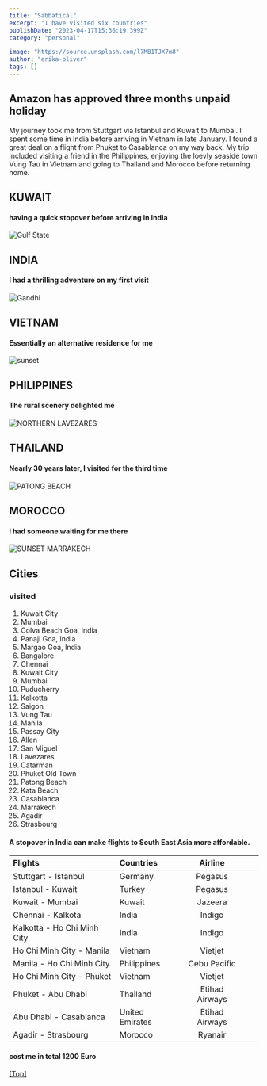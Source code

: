 ```yaml
---
title: "Sabbatical"
excerpt: "I have visited six countries"
publishDate: "2023-04-17T15:36:19.399Z"
category: "personal"

image: "https://source.unsplash.com/l7MB1TJX7m8" 
author: "erika-oliver"
tags: []
---
```


## Amazon has approved three months unpaid holiday

My journey took me from Stuttgart via Istanbul and Kuwait to Mumbai.
I spent some time in India before arriving in Vietnam in late January.
I found a great deal on a flight from Phuket to Casablanca on my way back.
My trip included visiting a friend in the Philippines, enjoying the loevly seaside town Vung Tau in Vietnam
 and going to Thailand and Morocco before returning home.


## KUWAIT

#### having a quick stopover before arriving in India


![Gulf State](https://source.unsplash.com/hF1B-hMYYy8)

## INDIA

#### I had a thrilling adventure on my first visit

![Gandhi](https://source.unsplash.com/0CBhEm6F4ss)



## VIETNAM

#### Essentially an alternative residence for me

![sunset](https://source.unsplash.com/p2mnRHDyy0s)


## PHILIPPINES

#### The rural scenery delighted me

![NORTHERN LAVEZARES](https://source.unsplash.com/di8fhbHO3eQ)

## THAILAND

#### Nearly 30 years later, I visited for the third time

![PATONG BEACH](https://source.unsplash.com/fAqz8IP_6KY)


## MOROCCO

#### I had someone waiting for me there

![SUNSET MARRAKECH](https://source.unsplash.com/7yS2aYZwEmc)


## Cities

### visited

1. Kuwait City
2. Mumbai
3. Colva Beach Goa, India
4. Panaji Goa, India
5. Margao Goa, India
6. Bangalore
7. Chennai
8. Kuwait City
9. Mumbai
10. Puducherry
11. Kalkotta
12. Saigon
13. Vung Tau
14. Manila
15. Passay City
16. Allen
17. San Miguel
18. Lavezares
19. Catarman
20. Phuket Old Town
21. Patong Beach
22. Kata Beach
23. Casablanca
24. Marrakech
25. Agadir
26. Strasbourg



#### A stopover in India can make flights to South East Asia more affordable.
| Flights | Countries| Airline | |  |
| :-------------- | :-------------- | :----------: | ----------: | :-------------- |
| Stuttgart - Istanbul          | Germany         |    Pegasus   |    
| Istanbul - Kuwait         | Turkey          |    Pegasus    |    
| Kuwait -  Mumbai         | Kuwait         |    Jazeera    |    
| Chennai - Kalkota         | India         |    Indigo    |      
| Kalkotta - Ho Chi Minh City          | India         |    Indigo    |     
| Ho Chi Minh City - Manila          | Vietnam          |    Vietjet   |    
| Manila - Ho Chi Minh City         | Philippines          |    Cebu Pacific    |  
| Ho Chi Minh City -  Phuket        | Vietnam         |    Vietjet    |     
| Phuket - Abu Dhabi         | Thailand         |    Etihad Airways    |     
| Abu Dhabi - Casablanca          | United Emirates         |   Etihad Airways   |     
| Agadir - Strasbourg         | Morocco         |   Ryanair   |   


#### cost me in total 1200 Euro



[[Top]](#top)
